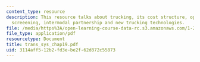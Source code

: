 ```yaml
---
content_type: resource
description: This resource talks about trucking, its cost structure, operation, load
  screeening, intermodal partnership and new trucking technologies.
file: /media/https%3A/open-learning-course-data-rc.s3.amazonaws.com/1-221j-transportation-systems-fall-2004/3114aff512b2fd3ebe2f62d872c55873_trans_sys_chap19.pdf
file_type: application/pdf
resourcetype: Document
title: trans_sys_chap19.pdf
uid: 3114aff5-12b2-fd3e-be2f-62d872c55873
---
```

